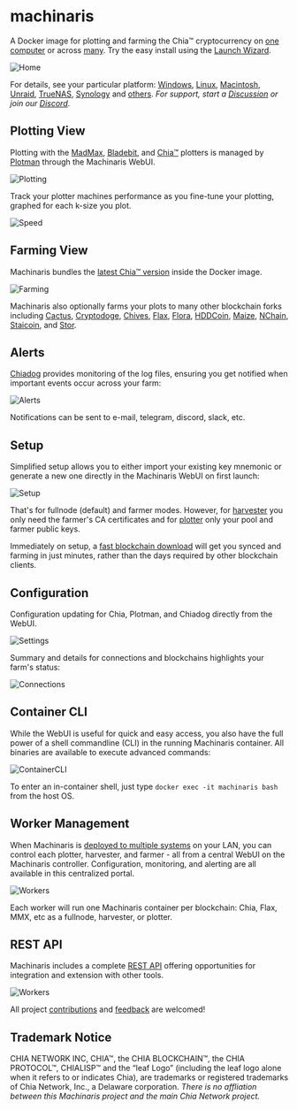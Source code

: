 # machinaris

A Docker image for plotting and farming the Chia™ cryptocurrency on [one computer](https://github.com/guydavis/machinaris/wiki/Docker) or across [many](https://github.com/guydavis/machinaris/wiki/Workers).  Try the easy install using the [Launch Wizard](https://machinaris.app).

![Home](https://raw.githubusercontent.com/guydavis/machinaris-unraid/master/docs/img/machinaris_home.png)

For details, see your particular platform: [Windows](https://github.com/guydavis/machinaris/wiki/Windows), [Linux](https://github.com/guydavis/machinaris/wiki/Linux), [Macintosh](https://github.com/guydavis/machinaris/wiki/MacOS), [Unraid](https://github.com/guydavis/machinaris/wiki/Unraid), [TrueNAS](https://github.com/guydavis/machinaris/wiki/TrueNAS), [Synology](https://github.com/guydavis/machinaris/wiki/Synology) and [others](https://github.com/guydavis/machinaris/wiki/Docker).  *For support, start a [Discussion](https://github.com/guydavis/machinaris/discussions) or join our [Discord](https://discord.gg/mX4AtMTt87)*.

## Plotting View

Plotting with the [MadMax](https://github.com/madMAx43v3r/chia-plotter), [Bladebit](https://github.com/harold-b/bladebit), and [Chia™](https://github.com/Chia-Network/chia-blockchain) plotters is managed by [Plotman](https://github.com/ericaltendorf/plotman) through the Machinaris WebUI.

![Plotting](https://raw.githubusercontent.com/guydavis/machinaris-unraid/master/docs/img/machinaris_plotting.png)

Track your plotter machines performance as you fine-tune your plotting, graphed for each k-size you plot.

![Speed](https://raw.githubusercontent.com/guydavis/machinaris-unraid/master/docs/img/plotting_speed_chart.png)

## Farming View

Machinaris bundles the [latest Chia™ version](https://github.com/Chia-Network/chia-blockchain/wiki/INSTALL#ubuntudebian) inside the Docker image.

![Farming](https://raw.githubusercontent.com/guydavis/machinaris-unraid/master/docs/img/machinaris_farming.png)

Machinaris also optionally farms your plots to many other blockchain forks including [Cactus](https://github.com/guydavis/machinaris/wiki/Cactus), [Cryptodoge](https://github.com/guydavis/machinaris/wiki/Cryptodoge), [Chives](https://github.com/guydavis/machinaris/wiki/Chives), [Flax](https://github.com/guydavis/machinaris/wiki/Flax), [Flora](https://github.com/guydavis/machinaris/wiki/Flora), [HDDCoin](https://github.com/guydavis/machinaris/wiki/HDDCoin), [Maize](https://github.com/guydavis/machinaris/wiki/Maize), [NChain](https://github.com/guydavis/machinaris/wiki/Nchain), [Staicoin](https://github.com/guydavis/machinaris/wiki/Staicoin), and [Stor](https://github.com/guydavis/machinaris/wiki/Stor).

## Alerts

[Chiadog](https://github.com/martomi/chiadog) provides monitoring of the log files, ensuring you get notified when important events occur across your farm:

![Alerts](https://raw.githubusercontent.com/guydavis/machinaris-unraid/master/docs/img/ChiaDog-1-Example.png)

Notifications can be sent to e-mail, telegram, discord, slack, etc.

## Setup

Simplified setup allows you to either import your existing key mnemonic or generate a new one directly in the Machinaris WebUI on first launch:

![Setup](https://raw.githubusercontent.com/guydavis/machinaris-unraid/master/docs/img/machinaris_setup.png)

That's for fullnode (default) and farmer modes. However, for [harvester](https://github.com/guydavis/machinaris/wiki/Docker#harvester-only) you only need the farmer's CA certificates and for [plotter](https://github.com/guydavis/machinaris/wiki/Docker#plotter-only) only your pool and farmer public keys.

Immediately on setup, a [fast blockchain download](https://github.com/guydavis/machinaris/wiki/Keys#blockchain-initialization) will get you synced and farming in just minutes, rather than the days required by other blockchain clients.

## Configuration

Configuration updating for Chia, Plotman, and Chiadog directly from the WebUI.  

![Settings](https://raw.githubusercontent.com/guydavis/machinaris-unraid/master/docs/img/machinaris_settings.png)

Summary and details for connections and blockchains highlights your farm's status:

![Connections](https://raw.githubusercontent.com/guydavis/machinaris-unraid/master/docs/img/geolocation.png)

## Container CLI

While the WebUI is useful for quick and easy access, you also have the full power of a shell commandline (CLI) in the running Machinaris container.  All binaries are available to execute advanced commands:

![ContainerCLI](https://raw.githubusercontent.com/guydavis/machinaris-unraid/master/docs/img/machinaris_container_cli.png)

To enter an in-container shell, just type `docker exec -it machinaris bash` from the host OS.

## Worker Management

When Machinaris is [deployed to multiple systems](https://github.com/guydavis/machinaris/wiki/Workers) on your LAN, you can control each plotter, harvester, and farmer - all from a central WebUI on the Machinaris controller.  Configuration, monitoring, and alerting are all available in this centralized portal.

![Workers](https://raw.githubusercontent.com/guydavis/machinaris-unraid/master/docs/img/machinaris_workers.png)

Each worker will run one Machinaris container per blockchain: Chia, Flax, MMX, etc as a fullnode, harvester, or plotter.

## REST API

Machinaris includes a complete [REST API](api/machinaris.postman_collection.json) offering opportunities for integration and extension with other tools.

![Workers](https://raw.githubusercontent.com/guydavis/machinaris-unraid/master/docs/img/machinaris_api.png)

All project [contributions](.github/CONTRIBUTING.md) and [feedback](https://github.com/guydavis/machinaris/discussions) are welcomed!  

## Trademark Notice
CHIA NETWORK INC, CHIA™, the CHIA BLOCKCHAIN™, the CHIA PROTOCOL™, CHIALISP™ and the “leaf Logo” (including the leaf logo alone when it refers to or indicates Chia), are trademarks or registered trademarks of Chia Network, Inc., a Delaware corporation. *There is no affliation between this Machinaris project and the main Chia Network project.*
